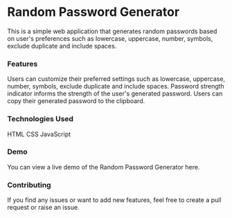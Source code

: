 <h1>Random Password Generator</h1>
This is a simple web application that generates random passwords based on user's preferences such as lowercase, uppercase, number, symbols, exclude duplicate and include spaces.

<h3>Features</h3>
Users can customize their preferred settings such as lowercase, uppercase, number, symbols, exclude duplicate and include spaces.
Password strength indicator informs the strength of the user's generated password.
Users can copy their generated password to the clipboard.

<h3>Technologies Used</h3>
HTML
CSS
JavaScript

<h3>Demo</h3>
You can view a live demo of the Random Password Generator here.

<h3>Contributing</h3>
If you find any issues or want to add new features, feel free to create a pull request or raise an issue.
